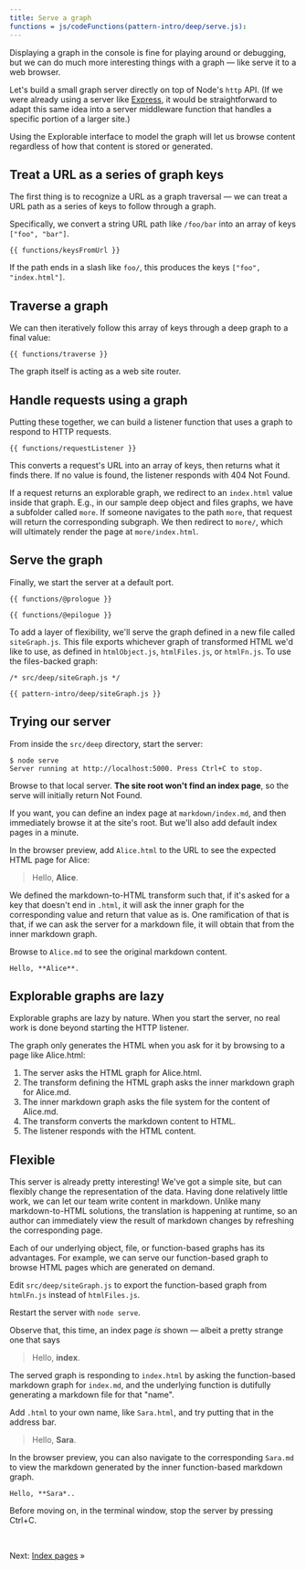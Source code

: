 ```yaml
---
title: Serve a graph
functions = js/codeFunctions(pattern-intro/deep/serve.js):
---
```


Displaying a graph in the console is fine for playing around or debugging, but we can do much more interesting things with a graph — like serve it to a web browser.

Let's build a small graph server directly on top of Node's `http` API. (If we were already using a server like [Express](https://expressjs.com/), it would be straightforward to adapt this same idea into a server middleware function that handles a specific portion of a larger site.)

Using the Explorable interface to model the graph will let us browse content regardless of how that content is stored or generated.

## Treat a URL as a series of graph keys

The first thing is to recognize a URL as a graph traversal — we can treat a URL path as a series of keys to follow through a graph.

Specifically, we convert a string URL path like `/foo/bar` into an array of keys `["foo", "bar"]`.

```{{'js'}}
{{ functions/keysFromUrl }}
```

If the path ends in a slash like `foo/`, this produces the keys `["foo", "index.html"]`.

## Traverse a graph

We can then iteratively follow this array of keys through a deep graph to a final value:

```{{'js'}}
{{ functions/traverse }}
```

The graph itself is acting as a web site router.

## Handle requests using a graph

Putting these together, we can build a listener function that uses a graph to respond to HTTP requests.

```{{'js'}}
{{ functions/requestListener }}
```

This converts a request's URL into an array of keys, then returns what it finds there. If no value is found, the listener responds with 404 Not Found.

If a request returns an explorable graph, we redirect to an `index.html` value inside that graph. E.g., in our sample deep object and files graphs, we have a subfolder called `more`. If someone navigates to the path `more`, that request will return the corresponding subgraph. We then redirect to `more/`, which will ultimately render the page at `more/index.html`.

## Serve the graph

Finally, we start the server at a default port.

```{{'js'}}
{{ functions/@prologue }}

{{ functions/@epilogue }}

```

To add a layer of flexibility, we'll serve the graph defined in a new file called `siteGraph.js`. This file exports whichever graph of transformed HTML we'd like to use, as defined in `htmlObject.js`, `htmlFiles.js`, or `htmlFn.js`. To use the files-backed graph:

```{{'js'}}
/* src/deep/siteGraph.js */

{{ pattern-intro/deep/siteGraph.js }}
```

## Trying our server

<span class="tutorialStep"></span> From inside the `src/deep` directory, start the server:

```console
$ node serve
Server running at http://localhost:5000. Press Ctrl+C to stop.
```

<span class="tutorialStep"></span> Browse to that local server. **The site root won't find an index page**, so the serve will initially return Not Found.

If you want, you can define an index page at `markdown/index.md`, and then immediately browse it at the site's root. But we'll also add default index pages in a minute.

<span class="tutorialStep"></span> In the browser preview, add `Alice.html` to the URL to see the expected HTML page for Alice:

> Hello, **Alice**.

We defined the markdown-to-HTML transform such that, if it's asked for a key that doesn't end in `.html`, it will ask the inner graph for the corresponding value and return that value as is. One ramification of that is that, if we can ask the server for a markdown file, it will obtain that from the inner markdown graph.

<span class="tutorialStep"></span> Browse to `Alice.md` to see the original markdown content.

```
Hello, **Alice**.
```

## Explorable graphs are lazy

Explorable graphs are lazy by nature. When you start the server, no real work is done beyond starting the HTTP listener.

The graph only generates the HTML when you ask for it by browsing to a page like Alice.html:

1. The server asks the HTML graph for Alice.html.
1. The transform defining the HTML graph asks the inner markdown graph for Alice.md.
1. The inner markdown graph asks the file system for the content of Alice.md.
1. The transform converts the markdown content to HTML.
1. The listener responds with the HTML content.

## Flexible

This server is already pretty interesting! We've got a simple site, but can flexibly change the representation of the data. Having done relatively little work, we can let our team write content in markdown. Unlike many markdown-to-HTML solutions, the translation is happening at runtime, so an author can immediately view the result of markdown changes by refreshing the corresponding page.

Each of our underlying object, file, or function-based graphs has its advantages. For example, we can serve our function-based graph to browse HTML pages which are generated on demand.

<span class="tutorialStep"></span> Edit `src/deep/siteGraph.js` to export the function-based graph from `htmlFn.js` instead of `htmlFiles.js`.

<span class="tutorialStep"></span> Restart the server with `node serve`.

<span class="tutorialStep"></span> Observe that, this time, an index page _is_ shown — albeit a pretty strange one that says

> Hello, **index**.

The served graph is responding to `index.html` by asking the function-based markdown graph for `index.md`, and the underlying function is dutifully generating a markdown file for that "name".

<span class="tutorialStep"></span> Add `.html` to your own name, like `Sara.html`, and try putting that in the address bar.

> Hello, **Sara**.

<span class="tutorialStep"></span> In the browser preview, you can also navigate to the corresponding `Sara.md` to view the markdown generated by the inner function-based markdown graph.

```
Hello, **Sara*..
```

<span class="tutorialStep"></span> Before moving on, in the terminal window, stop the server by pressing Ctrl+C.

&nbsp;

Next: [Index pages](indexPages.html) »
